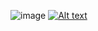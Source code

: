 ![image](https://i.postimg.cc/T2Sn4ksk/129-Sem-T-tulo-20250710170239.png)
[![Alt text]([https://i.postimg.cc/Dy2YcTBz/2c284788d6b997b96c2ae47433bc8c15ea2e7917da39a3ee5e6b4b0d3255bfef95601890afd80709da39a3ee5e6b4b0d3255.gif])](https://rentry.co/angustia)
